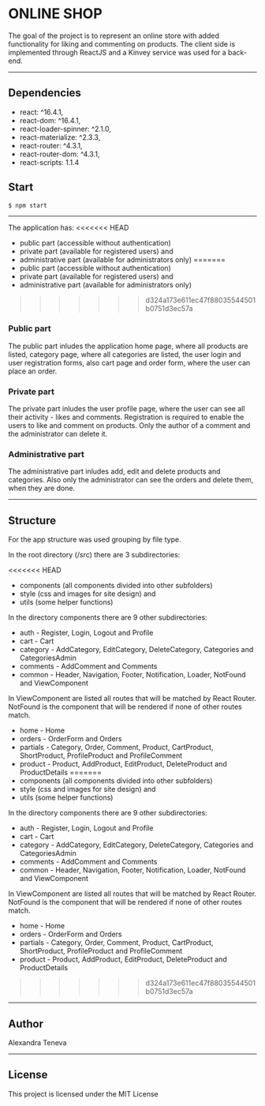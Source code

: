 ﻿# ONLINE SHOP

The goal of the project is to represent an online store with added functionality for liking and commenting on products. Тhe client side is implemented through 
ReactJS and a Kinvey service was used for a back-end.

---

## Dependencies

- react: ^16.4.1,
- react-dom: ^16.4.1,
- react-loader-spinner: ^2.1.0,
- react-materialize: ^2.3.3,
- react-router: ^4.3.1,
- react-router-dom: ^4.3.1,
- react-scripts: 1.1.4

## Start 

    $ npm start
	
---

The application has:
<<<<<<< HEAD
- public part (accessible without authentication)
- private part (available for registered users) and
- administrative part (available for administrators only)
=======
- 	public part (accessible without authentication)
- 	private part (available for registered users) and
- 	administrative part (available for administrators only)
>>>>>>> d324a173e611ec47f88035544501b0751d3ec57a

### Public part
The public part inludes the application home page, where all products are listed, category page,
 where all categories are listed, the user login and user registration forms, also cart page and order form, where the user can place an order.
 
### Private part
The private part inludes the user profile page, where the user can see all their activity - likes and comments. 
Registration is required to enable the users to like and comment on products. Only the author of a comment and the administrator can delete it.

### Аdministrative part
The administrative part inludes add, edit and delete products and categories. Also only the administrator can see the orders and delete them, 
when they are done.

---

## Structure

For the app structure was used grouping by file type. 

In the root directory (/src) there are 3 subdirectories:

<<<<<<< HEAD
- components (all components divided into other subfolders)
- style (css and images for site design) and
- utils (some helper functions)

In the directory components there are 9 other subdirectories:

- auth - Register, Login, Logout and Profile
- cart - Cart
- category - AddCategory, EditCategory, DeleteCategory, Categories and CategoriesAdmin
- comments - AddComment and Comments
- common - Header, Navigation, Footer, Notification, Loader, NotFound and ViewComponent

In ViewComponent are listed all routes that will be matched by React Router. NotFound is the component that will be rendered if none of other routes match. 

- home - Home
- orders - OrderForm and Orders
- partials - Category, Order, Comment, Product, CartProduct, ShortProduct, ProfileProduct and ProfileComment
- product - Product, AddProduct, EditProduct, DeleteProduct and ProductDetails
=======
- 	components (all components divided into other subfolders)
- 	style (css and images for site design) and
- 	utils (some helper functions)

In the directory components there are 9 other subdirectories:

- 	auth - Register, Login, Logout and Profile
- 	cart - Cart
- 	category - AddCategory, EditCategory, DeleteCategory, Categories and CategoriesAdmin
- 	comments - AddComment and Comments
- 	common - Header, Navigation, Footer, Notification, Loader, NotFound and ViewComponent
  
In ViewComponent are listed all routes that will be matched by React Router. NotFound is the component that will be rendered if none of other routes match. 
- 	home - Home
- 	orders - OrderForm and Orders
- 	partials - Category, Order, Comment, Product, CartProduct, ShortProduct, ProfileProduct and ProfileComment
- 	product - Product, AddProduct, EditProduct, DeleteProduct and ProductDetails
>>>>>>> d324a173e611ec47f88035544501b0751d3ec57a

---

## Author

Alexandra Teneva

---

## License

This project is licensed under the MIT License
